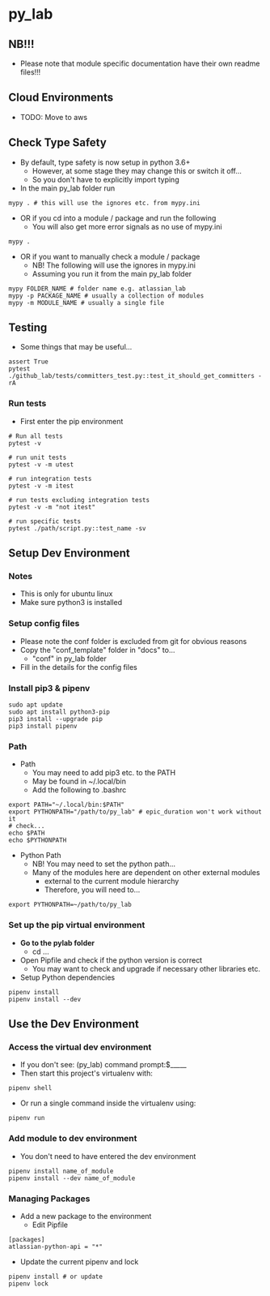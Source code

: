 # py_lab
## NB!!!
* Please note that module specific documentation have their own readme files!!!

## Cloud Environments
* TODO: Move to aws

## Check Type Safety
* By default, type safety is now setup in python 3.6+
  * However, at some stage they may change this or switch it off...
  * So you don't have to explicitly import typing
* In the main py_lab folder run
```
mypy . # this will use the ignores etc. from mypy.ini
```
* OR if you cd into a module / package and run the following
  * You will also get more error signals as no use of mypy.ini
```
mypy .

```
* OR if you want to manually check a module / package
  * NB! The following will use the ignores in mypy.ini
  * Assuming you run it from the main py_lab folder
```
mypy FOLDER_NAME # folder name e.g. atlassian_lab
mypy -p PACKAGE_NAME # usually a collection of modules
mypy -m MODULE_NAME # usually a single file
```

## Testing
* Some things that may be useful...
```
assert True
pytest ./github_lab/tests/committers_test.py::test_it_should_get_committers -rA
```

### Run tests
* First enter the pip environment
```
# Run all tests
pytest -v

# run unit tests
pytest -v -m utest

# run integration tests
pytest -v -m itest

# run tests excluding integration tests
pytest -v -m "not itest"

# run specific tests
pytest ./path/script.py::test_name -sv
```

## Setup Dev Environment
### Notes
* This is only for ubuntu linux
* Make sure python3 is installed

### Setup config files
* Please note the conf folder is excluded from git for obvious reasons
* Copy the "conf_template" folder in "docs" to...
  * "conf" in py_lab folder
* Fill in the details for the config files

### Install pip3 & pipenv
```
sudo apt update
sudo apt install python3-pip
pip3 install --upgrade pip
pip3 install pipenv
```

### Path
* Path
  * You may need to add pip3 etc. to the PATH
  * May be found in ~/.local/bin
  * Add the following to .bashrc
```
export PATH="~/.local/bin:$PATH"
export PYTHONPATH="/path/to/py_lab" # epic_duration won't work without it
# check...
echo $PATH
echo $PYTHONPATH
```
* Python Path
  * NB! You may need to set the python path...
  * Many of the modules here are dependent on other external modules
    * external to the current module hierarchy
    * Therefore, you will need to...
```
export PYTHONPATH=~/path/to/py_lab
```

### Set up the pip virtual environment
* **Go to the pylab folder**
  * cd ...
* Open Pipfile and check if the python version is correct
  * You may want to check and upgrade if necessary other libraries etc.
* Setup Python dependencies
```
pipenv install
pipenv install --dev
```
## Use the Dev Environment
### Access the virtual dev environment
* If you don't see: (py_lab) command prompt:$_____
* Then start this project's virtualenv with:
```
pipenv shell
```
* Or run a single command inside the virtualenv using:
```
pipenv run
```

### Add module to dev environment
* You don't need to have entered the dev environment
```
pipenv install name_of_module
pipenv install --dev name_of_module
```

### Managing Packages
* Add a new package to the environment
  * Edit Pipfile
```
[packages]
atlassian-python-api = "*"
```
* Update the current pipenv and lock
```
pipenv install # or update
pipenv lock
```
